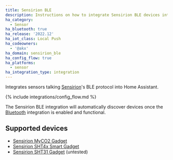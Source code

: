 ```yaml
---
title: Sensirion BLE
description: Instructions on how to integrate Sensirion BLE devices into Home Assistant.
ha_category:
  - Sensor
ha_bluetooth: true
ha_release: '2022.12'
ha_iot_class: Local Push
ha_codeowners:
  - '@akx'
ha_domain: sensirion_ble
ha_config_flow: true
ha_platforms:
  - sensor
ha_integration_type: integration
---
```


Integrates sensors talking [Sensirion](https://sensirion.com/)'s BLE protocol into Home Assistant.

{% include integrations/config_flow.md %}

The Sensirion BLE integration will automatically discover devices once the [Bluetooth](/integrations/bluetooth) integration is enabled and functional.

## Supported devices

- [Sensirion MyCO2 Gadget](https://sensirion.com/products/catalog/SCD4x-CO2-Gadget/)
- [Sensirion SHT4x Smart Gadget](https://www.sensirion.com/products/catalog/SHT4x-Smart-Gadget)
- [Sensirion SHT31 Gadget](https://developer.sensirion.com/archive/platforms/sht31-smart-gadget-development-kit/) (untested)
